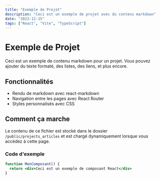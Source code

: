 ```yaml
---
title: "Exemple de Projet"
description: "Ceci est un exemple de projet avec du contenu markdown"
date: "2023-12-15"
tags: ["React", "Vite", "TypeScript"]
---
```


# Exemple de Projet

Ceci est un exemple de contenu markdown pour un projet. Vous pouvez ajouter du texte formaté, des listes, des liens, et plus encore.

## Fonctionnalités

- Rendu de markdown avec react-markdown
- Navigation entre les pages avec React Router
- Styles personnalisés avec CSS

## Comment ça marche

Le contenu de ce fichier est stocké dans le dossier `/public/projects_articles` et est chargé dynamiquement lorsque vous accédez à cette page.

### Code d'exemple

```jsx
function MonComposant() {
  return <div>Ceci est un exemple de composant React</div>
}

